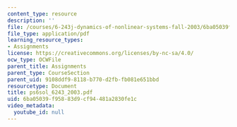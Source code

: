 ```yaml
---
content_type: resource
description: ''
file: /courses/6-243j-dynamics-of-nonlinear-systems-fall-2003/6ba05039f95883d9cf94481a2830fe1c_ps6sol_6243_2003.pdf
file_type: application/pdf
learning_resource_types:
- Assignments
license: https://creativecommons.org/licenses/by-nc-sa/4.0/
ocw_type: OCWFile
parent_title: Assignments
parent_type: CourseSection
parent_uid: 9108ddf9-8118-b770-d2fb-fb081e651bbd
resourcetype: Document
title: ps6sol_6243_2003.pdf
uid: 6ba05039-f958-83d9-cf94-481a2830fe1c
video_metadata:
  youtube_id: null
---
```

